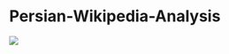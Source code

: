 # Persian-Wikipedia-Analysis
<img src="https://user-images.githubusercontent.com/31289283/158360278-b0aa8d03-4cb6-4d18-b03a-fad7ec1affa3.png">
